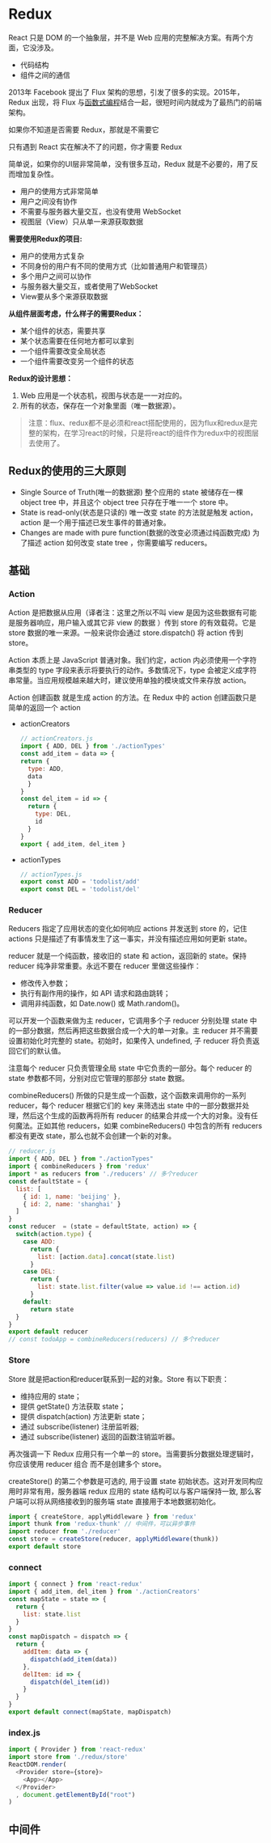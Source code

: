# Redux

React 只是 DOM 的一个抽象层，并不是 Web 应用的完整解决方案。有两个方面，它没涉及。

- 代码结构
- 组件之间的通信

2013年 Facebook 提出了 Flux 架构的思想，引发了很多的实现。2015年，Redux 出现，将 Flux 与[函数式编程](<https://llh911001.gitbooks.io/mostly-adequate-guide-chinese/content/>)结合一起，很短时间内就成为了最热门的前端架构。

如果你不知道是否需要 Redux，那就是不需要它

只有遇到 React 实在解决不了的问题，你才需要 Redux

简单说，如果你的UI层非常简单，没有很多互动，Redux 就是不必要的，用了反而增加复杂性。

- 用户的使用方式非常简单
- 用户之间没有协作
- 不需要与服务器大量交互，也没有使用 WebSocket
- 视图层（View）只从单一来源获取数据

**需要使用Redux的项目:**

- 用户的使用方式复杂
- 不同身份的用户有不同的使用方式（比如普通用户和管理员）
- 多个用户之间可以协作
- 与服务器大量交互，或者使用了WebSocket
- View要从多个来源获取数据

**从组件层面考虑，什么样子的需要Redux：**

- 某个组件的状态，需要共享
- 某个状态需要在任何地方都可以拿到
- 一个组件需要改变全局状态
- 一个组件需要改变另一个组件的状态

**Redux的设计思想：**

1. Web 应用是一个状态机，视图与状态是一一对应的。
2. 所有的状态，保存在一个对象里面（唯一数据源）。

> 注意：flux、redux都不是必须和react搭配使用的，因为flux和redux是完整的架构，在学习react的时候，只是将react的组件作为redux中的视图层去使用了。

## **Redux的使用的三大原则**

- Single Source of Truth(唯一的数据源)
  整个应用的 state 被储存在一棵 object tree 中，并且这个 object tree 只存在于唯一一个 store 中。
- State is read-only(状态是只读的)
  唯一改变 state 的方法就是触发 action，action 是一个用于描述已发生事件的普通对象。
- Changes are made with pure function(数据的改变必须通过纯函数完成)
  为了描述 action 如何改变 state tree ，你需要编写 reducers。

## 基础

### Action

Action 是把数据从应用（译者注：这里之所以不叫 view 是因为这些数据有可能是服务器响应，用户输入或其它非 view 的数据 ）传到 store 的有效载荷。它是 store 数据的唯一来源。一般来说你会通过 store.dispatch() 将 action 传到 store。

Action 本质上是 JavaScript 普通对象。我们约定，action 内必须使用一个字符串类型的 type 字段来表示将要执行的动作。多数情况下，type 会被定义成字符串常量。当应用规模越来越大时，建议使用单独的模块或文件来存放 action。

Action 创建函数 就是生成 action 的方法。在 Redux 中的 action 创建函数只是简单的返回一个 action

- actionCreators

  ```js
  // actionCreators.js
  import { ADD, DEL } from './actionTypes'
  const add_item = data => {
  return {
    type: ADD,
    data
    }
  }
  const del_item = id => {
    return {
      type: DEL,
      id
    }
  }
  export { add_item, del_item }
  ```

- actionTypes

  ```js
  // actionTypes.js
  export const ADD = 'todolist/add'
  export const DEL = 'todolist/del'
  ```

### Reducer

Reducers 指定了应用状态的变化如何响应 actions 并发送到 store 的，记住 actions 只是描述了有事情发生了这一事实，并没有描述应用如何更新 state。

reducer 就是一个纯函数，接收旧的 state 和 action，返回新的 state。保持 reducer 纯净非常重要。永远不要在 reducer 里做这些操作：

- 修改传入参数；
- 执行有副作用的操作，如 API 请求和路由跳转；
- 调用非纯函数，如 Date.now() 或 Math.random()。

可以开发一个函数来做为主 reducer，它调用多个子 reducer 分别处理 state 中的一部分数据，然后再把这些数据合成一个大的单一对象。主 reducer 并不需要设置初始化时完整的 state。初始时，如果传入 undefined, 子 reducer 将负责返回它们的默认值。

注意每个 reducer 只负责管理全局 state 中它负责的一部分。每个 reducer 的 state 参数都不同，分别对应它管理的那部分 state 数据。

combineReducers() 所做的只是生成一个函数，这个函数来调用你的一系列 reducer，每个 reducer 根据它们的 key 来筛选出 state 中的一部分数据并处理，然后这个生成的函数再将所有 reducer 的结果合并成一个大的对象。没有任何魔法。正如其他 reducers，如果 combineReducers() 中包含的所有 reducers 都没有更改 state，那么也就不会创建一个新的对象。

```js
// reducer.js
import { ADD, DEL } from "./actionTypes"
import { combineReducers } from 'redux'
import * as reducers from './reducers' // 多个reducer
const defaultState = {
  list: [
    { id: 1, name: 'beijing' },
    { id: 2, name: 'shanghai' }
  ]
}
const reducer  = (state = defaultState, action) => {
  switch(action.type) {
    case ADD:
      return {
        list: [action.data].concat(state.list)
      }
    case DEL:
      return {
        list: state.list.filter(value => value.id !== action.id)
      }
    default:
      return state
  }
}
export default reducer
// const todoApp = combineReducers(reducers) // 多个reducer
```

### Store

Store 就是把action和reducer联系到一起的对象。Store 有以下职责：

- 维持应用的 state；
- 提供 getState() 方法获取 state；
- 提供 dispatch(action) 方法更新 state；
- 通过 subscribe(listener) 注册监听器;
- 通过 subscribe(listener) 返回的函数注销监听器。

再次强调一下 Redux 应用只有一个单一的 store。当需要拆分数据处理逻辑时，你应该使用 reducer 组合 而不是创建多个 store。

createStore() 的第二个参数是可选的, 用于设置 state 初始状态。这对开发同构应用时非常有用，服务器端 redux 应用的 state 结构可以与客户端保持一致, 那么客户端可以将从网络接收到的服务端 state 直接用于本地数据初始化。

```js
import { createStore, applyMiddleware } from 'redux'
import thunk from 'redux-thunk' // 中间件，可以异步事件
import reducer from './reducer'
const store = createStore(reducer, applyMiddleware(thunk))
export default store
```

### connect

```js
import { connect } from 'react-redux'
import { add_item, del_item } from './actionCreators'
const mapState = state => {
  return {
    list: state.list
  }
}
const mapDispatch = dispatch => {
  return {
    addItem: data => {
      dispatch(add_item(data))
    },
    delItem: id => {
      dispatch(del_item(id))
    }
  }
}
export default connect(mapState, mapDispatch)
```

### index.js

```js
import { Provider } from 'react-redux'
import store from './redux/store'
ReactDOM.render(
  <Provider store={store}>
    <App></App>
  </Provider>
  , document.getElementById("root")
)
```

## 中间件

